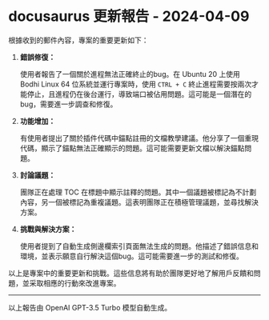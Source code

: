 # docusaurus 更新報告 - 2024-04-09

根據收到的郵件內容，專案的重要更新如下：



1. **錯誤修復：**

   使用者報告了一個關於進程無法正確終止的bug。在 Ubuntu 20 上使用 Bodhi Linux 64 位系統並運行專案時，使用 `CTRL + C` 終止進程需要按兩次才能停止，且進程仍在後台運行，導致端口被佔用問題。這可能是一個潛在的bug，需要進一步調查和修復。



2. **功能增加：**

   有使用者提出了關於插件代碼中錨點註冊的文檔教學建議。他分享了一個重現代碼，顯示了錨點無法正確顯示的問題。這可能需要更新文檔以解決錨點問題。



3. **討論議題：**

   團隊正在處理 TOC 在標題中顯示註釋的問題。其中一個議題被標記為不計劃內容，另一個被標記為重複議題。這表明團隊正在積極管理議題，並尋找解決方案。



4. **挑戰與解決方案：**

   使用者提到了自動生成側邊欄索引頁面無法生成的問題。他描述了錯誤信息和環境，並表示願意自行解決這個bug。這可能需要進一步的測試和修復。



以上是專案中的重要更新和挑戰。這些信息將有助於團隊更好地了解用戶反饋和問題，並采取相應的行動來改進專案。



---



以上報告由 OpenAI GPT-3.5 Turbo 模型自動生成。